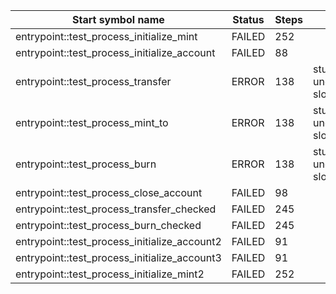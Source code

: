 | Start symbol name                            | Status | Steps |                                       |
|----------------------------------------------|--------|-------|---------------------------------------|
| entrypoint::test_process_initialize_mint     | FAILED | 252   |                                       |
| entrypoint::test_process_initialize_account  | FAILED | 88    |                                       |
| entrypoint::test_process_transfer            | ERROR  | 138   | stuck/branching, undefined term, slow |
| entrypoint::test_process_mint_to             | ERROR  | 138   | stuck/branching, undefined term, slow |
| entrypoint::test_process_burn                | ERROR  | 138   | stuck/branching, undefined term, slow |
| entrypoint::test_process_close_account       | FAILED | 98    |                                       |
| entrypoint::test_process_transfer_checked    | FAILED | 245   |                                       |
| entrypoint::test_process_burn_checked        | FAILED | 245   |                                       |
| entrypoint::test_process_initialize_account2 | FAILED | 91    |                                       |
| entrypoint::test_process_initialize_account3 | FAILED | 91    |                                       |
| entrypoint::test_process_initialize_mint2    | FAILED | 252   |                                       |
